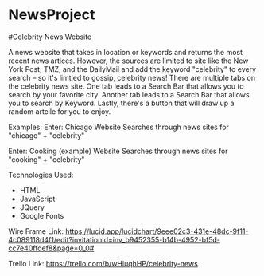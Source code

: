 # NewsProject

#Celebrity News Website

A news website that takes in location or keywords and returns the most recent news artices. However, the sources are limited to site like the New York Post, TMZ, and the DailyMail and add the keyword "celebrity" to every search – so it's limtied to gossip, celebrity news! There are multiple tabs on the celebrity news site. One tab leads to a Search Bar that allows you to search by your favorite city. Another tab leads to a Search Bar that allows you to search by Keyword. Lastly, there's a button that will draw up a random artcile for you to enjoy.

Examples:
Enter: Chicago
Website Searches through news sites for "chicago" + "celebrity"

Enter: Cooking (example)
Website Searches through news sites for "cooking" + "celebrity"


Technologies Used: 
- HTML 
- JavaScript
- JQuery
- Google Fonts

Wire Frame Link:
https://lucid.app/lucidchart/9eee02c3-431e-48dc-9f11-4c089118d4f1/edit?invitationId=inv_b9452355-b14b-4952-bf5d-cc7e40ffdef8&page=0_0# 

Trello Link:
https://trello.com/b/wHiuqhHP/celebrity-news 
